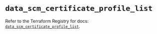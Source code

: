 # `data_scm_certificate_profile_list`

Refer to the Terraform Registry for docs: [`data_scm_certificate_profile_list`](https://registry.terraform.io/providers/paloaltonetworks/scm/1.0.2/docs/data-sources/certificate_profile_list).
